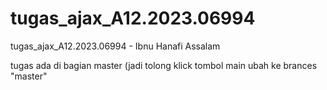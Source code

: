 # tugas_ajax_A12.2023.06994
tugas_ajax_A12.2023.06994 - Ibnu Hanafi Assalam


tugas ada di bagian master (jadi tolong klick tombol main ubah ke brances  "master"
